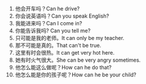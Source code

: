 1. 他会开车吗？Can he drive?
2. 你会说英语吗？Can you speak English?
3. 我能进来吗？Can I come in?
4. 你能告诉我吗? Can you tell me?
5. 只可能是我的老师。It can only be my teacher.
6. 那不可能是真的。That can't be true.
7. 这里有时会很热。It can get very hot here.
8. 她有时火气很大。She can be very angry sometimes.	
9. 他怎么能这么做呢？How can he do that?
10. 他怎么能是你的孩子呢？How can he be your child?